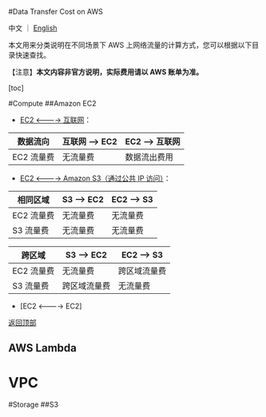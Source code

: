 #Data Transfer Cost on AWS
 
中文 ｜ [English](README-EN.md)

本文用来分类说明在不同场景下 AWS 上网络流量的计算方式，您可以根据以下目录快速查找。  

【注意】**本文内容非官方说明，实际费用请以 AWS 账单为准。**

[toc]

#Compute
##Amazon EC2 

* [EC2 <----> 互联网](EC2/01.EC2-Internet-CN.md)： 
	
数据流向 | 互联网 --> EC2 | EC2 --> 互联网
----|------|----
EC2 流量费 | 无流量费 | 数据流出费用

*  [EC2 <----> Amazon S3（通过公共 IP 访问）](EC2/02.EC2-S3-CN.md)：

相同区域 | S3 --> EC2 | EC2 --> S3
----|------|----
EC2 流量费 | 无流量费 | 无流量费
S3 流量费 | 无流量费  | 无流量费

跨区域 | S3 --> EC2 | EC2 --> S3
----|------|----
EC2 流量费 | 无流量费 | 跨区域流量费
S3 流量费 | 跨区域流量费  | 无流量费

* [EC2 <----> EC2]
	
[返回顶部](#目录)
## AWS Lambda ##


# VPC #

#Storage
##S3



